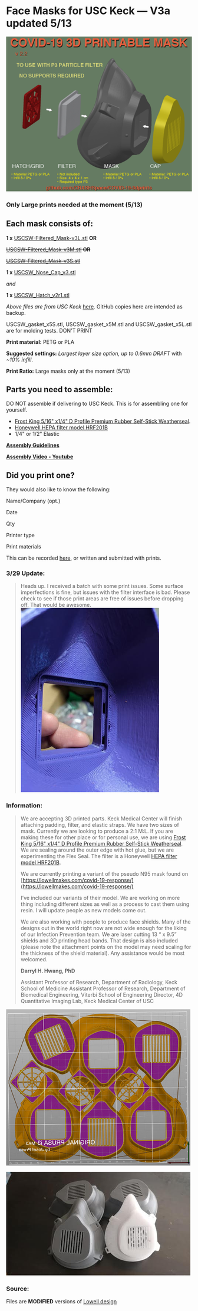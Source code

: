 # Face Masks for USC Keck — V3a updated 5/13
![Face mask render](https://raw.githubusercontent.com/CRASHSpace/COVID-19-3dprints/master/images/facemask_USCV2-render.png)

### Only Large prints needed at the moment (5/13)

## Each mask consists of:
**1 x** [USCSW-Filtered_Mask-v3L.stl](https://github.com/CRASHSpace/COVID-19-3dprints/raw/master/Face%20Mask/USCSW-Filtered_Mask-v3L.stl) **OR**

~~[USCSW-Filtered_Mask-v3M.stl](https://github.com/CRASHSpace/COVID-19-3dprints/raw/master/Face%20Mask/USCSW-Filtered_Mask-v3M.stl) **OR**~~

~~[USCSW-Filtered_Mask-v3S.stl](https://github.com/CRASHSpace/COVID-19-3dprints/raw/master/Face%20Mask/USCSW-Filtered_Mask-v3S.stl)~~

**1 x** [USCSW_Nose_Cap_v3.stl](https://github.com/CRASHSpace/COVID-19-3dprints/raw/master/Face%20Mask/USCSW_Nose_Cap_v3.stl)

*and*

**1 x** [USCSW_Hatch_v2r1.stl](https://github.com/CRASHSpace/COVID-19-3dprints/raw/master/Face%20Mask/USCSW_Hatch_v2r1.stl)

*Above files are from USC Keck* [here](https://drive.google.com/drive/folders/11wPkq75T5fu1r9JX5doEOuPz13cvkt-k). GitHub copies here are intended as backup.

USCSW_gasket_x5S.stl, USCSW_gasket_x5M.stl and USCSW_gasket_x5L.stl are for molding tests. DON'T PRINT

**Print material:** PETG or PLA

**Suggested settings:** *Largest layer size option, up to 0.6mm DRAFT* with *~10% infill*.

**Print Ratio:** Large masks only at the moment (5/13)

## Parts you need to assemble:
DO NOT assemble if delivering to USC Keck. This is for assembling one for yourself.

* [Frost King 5/16" x1/4" D Profile Premium Rubber Self-Stick Weatherseal](https://smile.amazon.com/Frost-King-Self-Stick-Weatherseal-D-Section/dp/B000B4N3O0/ref=sr_1_1?keywords=Frost+King+5%2F16%22+x1%2F4%22+D+Profile+Premium+Rubber+Self-Stick+Weatherseal&qid=1585453260&s=home-garden&sr=1-1). 
* [Honeywell HEPA filter model HRF201B](https://smile.amazon.com/Flintar-Replacement-Compatible-Honeywell-HRF201B/dp/B07SQ5NHJ7/ref=sr_1_5)
* 1/4" or 1/2" Elastic

**[Assembly Guidelines](https://github.com/CRASHSpace/COVID-19-3dprints/blob/master/Face%20Mask/Pseudo%20N95%203D%20Printed%20Masks.pdf)**  

**[Assembly Video - Youtube](https://www.youtube.com/watch?v=TImIaytAqlc&feature=youtu.be)**

## Did you print one?
They would also like to know the following:

Name/Company (opt.)

Date

Qty

Printer type

Print materials

This can be recorded [here](https://airtable.com/shrZCoERKFkLPPHIm), or written and submitted with prints.

### 3/29 Update:
> Heads up. I received a batch with some print issues. Some surface imperfections is fine, but issues with the filter interface is bad. Please check to see if those print areas are free of issues before dropping off. That would be awesome.
![Check Prints](https://raw.githubusercontent.com/CRASHSpace/COVID-19-3dprints/master/images/facemask-checkPrints.jpg)

### Information:
> We are accepting 3D printed parts. Keck Medical Center will finish attaching padding, filter, and elastic straps. We have two sizes of mask. Currently we are looking to produce a 2:1  M:L. If you are making these for other place or for personal use, we are using [Frost King 5/16" x1/4" D Profile Premium Rubber Self-Stick Weatherseal](https://smile.amazon.com/Frost-King-Self-Stick-Weatherseal-D-Section/dp/B000B4N3O0/ref=sr_1_1?keywords=Frost+King+5%2F16%22+x1%2F4%22+D+Profile+Premium+Rubber+Self-Stick+Weatherseal&qid=1585453260&s=home-garden&sr=1-1). We are sealing around the outer edge with hot glue, but we are experimenting the Flex Seal. The filter is a Honeywell [HEPA filter model HRF201B](https://smile.amazon.com/Flintar-Replacement-Compatible-Honeywell-HRF201B/dp/B07SQ5NHJ7/ref=sr_1_5).
> 
> We are currently printing a variant of the pseudo N95 mask found on [https://lowellmakes.com/covid-19-response/](https://lowellmakes.com/covid-19-response/)
> 
> I’ve included our variants of their model. We are working on more thing including different sizes as well as a process to cast them using resin. I will update people as new models come out.
> 
> We are also working with people to produce face shields. Many of the designs out in the world right now are not wide enough for the liking of our Infection Prevention team. We are laser cutting 13 “ x 9.5” shields and 3D printing head bands. That design is also included (please note the attachment points on the model may need scaling for the thickness of the shield material).
> Any assistance would be most welcomed.
> 
> **Darryl H. Hwang, PhD**
> 
> Assistant Professor of Research, Department of Radiology, Keck School of Medicine
> Assistant Professor of Research, Department of Biomedical Engineering, Viterbi School of Engineering
> Director, 4D Quantitative Imaging Lab, Keck Medical Center of USC


![Face mask layout](https://raw.githubusercontent.com/CRASHSpace/COVID-19-3dprints/master/images/facemask_USCV2-layout.jpg)

![Assembled Face masks](https://raw.githubusercontent.com/CRASHSpace/COVID-19-3dprints/master/images/facemask_USCV2-print.jpg)


### Source:
Files are **MODIFIED** versions of [Lowell design](https://lowellmakes.com/covid-19-response/)
